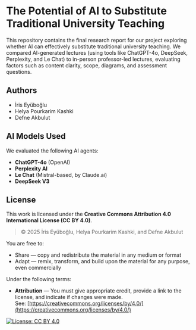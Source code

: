# The Potential of AI to Substitute Traditional University Teaching

This repository contains the final research report for our project exploring whether AI can effectively substitute traditional university teaching. We compared AI-generated lectures (using tools like ChatGPT-4o, DeepSeek, Perplexity, and Le Chat) to in-person professor-led lectures, evaluating factors such as content clarity, scope, diagrams, and assessment questions.

## Authors

- İris Eyüboğlu  
- Helya Pourkarim Kashki  
- Defne Akbulut  

## AI Models Used

We evaluated the following AI agents:
- **ChatGPT-4o** (OpenAI)
- **Perplexity AI**
- **Le Chat** (Mistral-based, by Claude.ai)
- **DeepSeek V3**


## License

This work is licensed under the **Creative Commons Attribution 4.0 International License (CC BY 4.0)**.

> © 2025 İris Eyüboğlu, Helya Pourkarim Kashki, and Defne Akbulut

You are free to:
- Share — copy and redistribute the material in any medium or format
- Adapt — remix, transform, and build upon the material for any purpose, even commercially

Under the following terms:
- **Attribution** — You must give appropriate credit, provide a link to the license, and indicate if changes were made.  
  See: [https://creativecommons.org/licenses/by/4.0/](https://creativecommons.org/licenses/by/4.0/)

[![License: CC BY 4.0](https://img.shields.io/badge/License-CC%20BY%204.0-lightgrey.svg)](https://creativecommons.org/licenses/by/4.0/)

